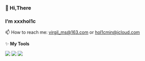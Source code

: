 ### 👋 Hi,There
### I’m xxxhol1c
 📫 How to reach me: virgil_ms@163.com or hol1cmin@icloud.com

 ✨ **My Tools**  

![](https://img.shields.io/badge/-Python-3776AB?style=flat-square&logo=Python&logoColor=fff)
![](https://img.shields.io/badge/-Java-007396?style=flat-square&logo=Java&logoColor=fff)
![](https://img.shields.io/badge/-Ubuntu-E95420?style=flat-square&logo=Ubuntu&logoColor=fff)
<!---
xxxhol1c/xxxhol1c is a ✨ special ✨ repository because its `README.md` (this file) appears on your GitHub profile.
You can click the Preview link to take a look at your changes.
--->
